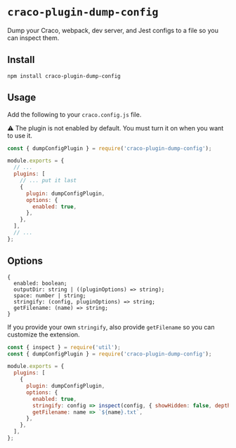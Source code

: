 # `craco-plugin-dump-config`

Dump your Craco, webpack, dev server, and Jest configs to a file so you can inspect them.

## Install

```shell
npm install craco-plugin-dump-config
```

## Usage

Add the following to your `craco.config.js` file.

:warning: The plugin is not enabled by default. You must turn it on when you want to use it.

```js
const { dumpConfigPlugin } = require('craco-plugin-dump-config');

module.exports = {
  // ...
  plugins: [
    // ... put it last
    {
      plugin: dumpConfigPlugin,
      options: {
        enabled: true,
      },
    },
  ],
  // ...
};
```

## Options

```
{
  enabled: boolean;
  outputDir: string | ((pluginOptions) => string);
  space: number | string;
  stringify: (config, pluginOptions) => string;
  getFilename: (name) => string;
}
```

If you provide your own `stringify`, also provide `getFilename` so you can customize the extension.

```js
const { inspect } = require('util');
const { dumpConfigPlugin } = require('craco-plugin-dump-config');

module.exports = {
  plugins: [
    {
      plugin: dumpConfigPlugin,
      options: {
        enabled: true,
        stringify: config => inspect(config, { showHidden: false, depth: null, colors: false }),
        getFilename: name => `${name}.txt`,
      },
    },
  ],
};
```
